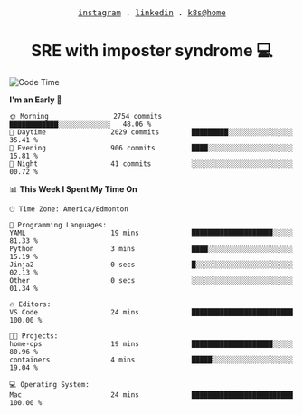 <p align="center">
  <samp>
    <a href="https://www.instagram.com/lildrunkensmurf/">instagram</a> .
    <a href="https://www.linkedin.com/in/joryirving/">linkedin</a> .
    <a href="https://github.com/joryirving/k3s-home-cluster">k8s@home</a>
  </samp>
</p>

<h1 align="center">
  SRE with imposter syndrome 💻
</h1>

<!--START_SECTION:waka-->
![Code Time](http://img.shields.io/badge/Code%20Time-124%20hrs%2031%20mins-blue)

**I'm an Early 🐤** 

```text
🌞 Morning                2754 commits        ████████████░░░░░░░░░░░░░   48.06 % 
🌆 Daytime                2029 commits        █████████░░░░░░░░░░░░░░░░   35.41 % 
🌃 Evening                906 commits         ████░░░░░░░░░░░░░░░░░░░░░   15.81 % 
🌙 Night                  41 commits          ░░░░░░░░░░░░░░░░░░░░░░░░░   00.72 % 
```


📊 **This Week I Spent My Time On** 

```text
🕑︎ Time Zone: America/Edmonton

💬 Programming Languages: 
YAML                     19 mins             ████████████████████░░░░░   81.33 % 
Python                   3 mins              ████░░░░░░░░░░░░░░░░░░░░░   15.19 % 
Jinja2                   0 secs              █░░░░░░░░░░░░░░░░░░░░░░░░   02.13 % 
Other                    0 secs              ░░░░░░░░░░░░░░░░░░░░░░░░░   01.34 % 

🔥 Editors: 
VS Code                  24 mins             █████████████████████████   100.00 % 

🐱‍💻 Projects: 
home-ops                 19 mins             ████████████████████░░░░░   80.96 % 
containers               4 mins              █████░░░░░░░░░░░░░░░░░░░░   19.04 % 

💻 Operating System: 
Mac                      24 mins             █████████████████████████   100.00 % 
```


<!--END_SECTION:waka-->